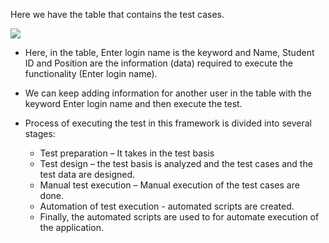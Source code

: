 
Here we have the table that contains the test cases.

<img src="https://cloud.githubusercontent.com/assets/14101008/10718797/5e9f3ac0-7b40-11e5-9dee-c988d0855235.PNG"></img>



- Here, in the table, Enter login name is the keyword and Name, Student ID and Position are the information (data) required to execute the functionality (Enter login name).

- We can keep adding information for another user in the table with the keyword Enter login name and then execute the test.

- Process of executing the test in this framework is divided into several stages:

	- Test preparation – It takes in the test basis
    - Test design – the test basis is analyzed and the test cases and the test data are designed.
	- Manual test execution – Manual execution of the test cases are done.
	- Automation of test execution - automated scripts are created.
	- Finally, the automated scripts are used to for automate execution of the application.
